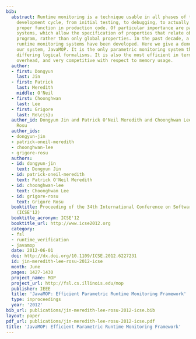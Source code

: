 ```yaml
---
bib:
  abstract: Runtime monitoring is a technique usable in all phases of the software
    development cycle, from initial testing, to debugging, to actually maintaining
    proper function in production code. Of particular importance are parametric monitoring
    systems, which allow the specification of properties that relate objects in a
    program, rather than only global properties. In the past decade, a number of parametric
    runtime monitoring systems have been developed. Here we give a demonstration of
    our system, JavaMOP. It is the only parametric monitoring system that allows multiple
    differing logical formalisms. It is also the most efficient in terms of runtime
    overhead, and very competitive with respect to memory usage.
  author:
  - first: Dongyun
    last: Jin
  - first: Patrick
    last: Meredith
    middle: O'Neil
  - first: Choonghwan
    last: Lee
  - first: Grigore
    last: Ro\c{s}u
  author_id: Dongyun Jin and Patrick O'Neil Meredith and Choonghwan Lee and Grigore
    Rosu
  author_ids:
  - dongyun-jin
  - patrick-oneil-meredith
  - choonghwan-lee
  - grigore-rosu
  authors:
  - id: dongyun-jin
    text: Dongyun Jin
  - id: patrick-oneil-meredith
    text: Patrick O'Neil Meredith
  - id: choonghwan-lee
    text: Choonghwan Lee
  - id: grigore-rosu
    text: Grigore Rosu
  booktitle: Proceeding of the 34th International Conference on Software Engineering
    (ICSE'12)
  booktitle_acronym: ICSE'12
  booktitle_url: http://www.icse2012.org
  category:
  - fsl
  - runtime_verification
  - javamop
  date: 2012-06-01
  doi: http://dx.doi.org/10.1109/ICSE.2012.6227231
  id: jin-meredith-lee-rosu-2012-icse
  month: June
  pages: 1427-1430
  project_name: MOP
  project_url: http://fsl.cs.illinois.edu/mop
  publisher: IEEE
  title: 'JavaMOP: Efficient Parametric Runtime Monitoring Framework'
  type: inproceedings
  year: '2012'
bib_url: publications/jin-meredith-lee-rosu-2012-icse.bib
layout: paper
pdf_url: publications/jin-meredith-lee-rosu-2012-icse.pdf
title: 'JavaMOP: Efficient Parametric Runtime Monitoring Framework'
---
```

